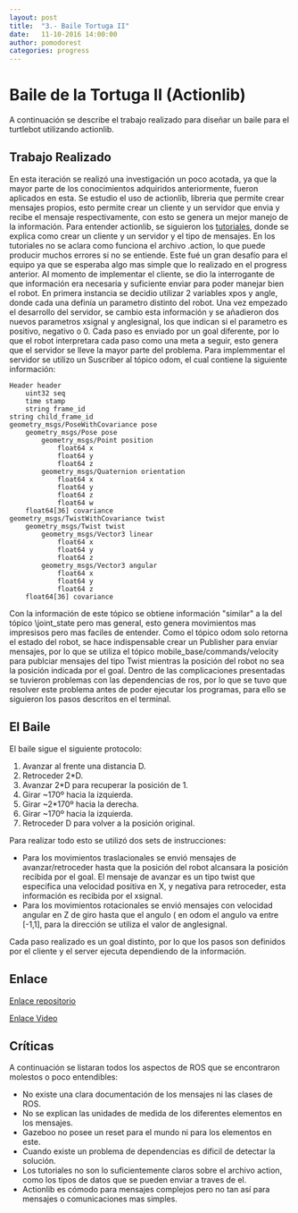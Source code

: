 ```yaml
---
layout: post
title:  "3.- Baile Tortuga II"
date:   11-10-2016 14:00:00
author: pomodorest
categories: progress
---
```


# Baile de la Tortuga II (Actionlib)

A continuación se describe el trabajo realizado para diseñar un baile para el turtlebot utilizando actionlib. 

## Trabajo Realizado

En esta iteración se realizó una investigación un poco acotada, ya que la mayor parte de los conocimientos adquiridos anteriormente, fueron aplicados en esta.
Se estudio el uso de actionlib, libreria que permite crear mensajes propios, esto permite crear un cliente y un servidor que envia y recibe el mensaje respectivamente, con esto se genera un mejor manejo de la información.
Para entender actionlib, se siguieron los [tutoriales](http://wiki.ros.org/actionlib/Tutorials), donde se explica como crear un cliente y un servidor y el tipo de mensajes. En los tutoriales no se aclara como funciona el archivo .action, lo que puede producir muchos errores si no se entiende. Este fué un gran desafío para el equipo ya que se esperaba algo mas simple que lo realizado en el progress anterior.
Al momento de implementar el cliente, se dio la interrogante de que información era necesaria y suficiente enviar para poder manejar bien el robot. En primera instancia se decidio utilizar 2 variables xpos y angle, donde cada una definía un parametro distinto del robot. Una vez empezado el desarrollo del servidor, se cambio esta información y se añadieron dos nuevos parametros xsignal y anglesignal, los que indican si el parametro es positivo, negativo o 0.
Cada paso es enviado por un goal diferente, por lo que el robot interpretara cada paso como una meta a seguir, esto genera que el servidor se lleve la mayor parte del problema.
Para implemmentar el servidor se utilizo un Suscriber al tópico odom, el cual contiene la siguiente información:

    Header header
        uint32 seq
        time stamp
        string frame_id
    string child_frame_id
    geometry_msgs/PoseWithCovariance pose
        geometry_msgs/Pose pose
            geometry_msgs/Point position
                float64 x
                float64 y
                float64 z
            geometry_msgs/Quaternion orientation
                float64 x
                float64 y
                float64 z
                float64 w
        float64[36] covariance
    geometry_msgs/TwistWithCovariance twist
        geometry_msgs/Twist twist
            geometry_msgs/Vector3 linear
                float64 x
                float64 y
                float64 z
            geometry_msgs/Vector3 angular
                float64 x
                float64 y
                float64 z
        float64[36] covariance    
        
Con la información de este tópico se obtiene información "similar" a la del tópico \joint_state pero mas general, esto genera movimientos mas impresisos pero mas faciles de entender.
Como el tópico odom solo retorna el estado del robot, se hace indispensable crear un Publisher para enviar mensajes, por lo que se utiliza el tópico mobile_base/commands/velocity para publciar mensajes del tipo Twist mientras la posición del robot no sea la posición indicada por el goal. Dentro de las complicaciones presentadas se tuvieron problemas con las dependencias de ros, por lo que se tuvo que resolver este problema antes de poder ejecutar los programas, para ello se siguieron los pasos descritos en el terminal.

## El Baile

El baile sigue el siguiente protocolo:

1. Avanzar al frente una distancia D.
2. Retroceder 2*D.
3. Avanzar 2*D para recuperar la posición de 1.
4. Girar ~170º hacia la izquierda.
5. Girar ~2*170º hacia la derecha.
6. Girar ~170º hacia la izquierda.
7. Retroceder D para volver a la posición original.

Para realizar todo esto se utilizó dos sets de instrucciones:

* Para los movimientos traslacionales se envió mensajes de avanzar/retroceder hasta que la posición del robot alcansara la posición recibida por el goal. El mensaje de avanzar es un tipo twist que especifica una velocidad positiva en X, y negativa para retroceder, esta información es recibida por el xsignal.
* Para los movimientos rotacionales se envió mensajes con velocidad angular en Z de giro hasta que el angulo ( en odom el angulo va entre [-1,1], para la dirección se utiliza el valor de anglesignal. 

Cada paso realizado es un goal distinto, por lo que los pasos son definidos por el cliente y el server ejecuta dependiendo de la información.

## Enlace

[ Enlace repositorio ](https://github.com/rdelgadov/turtle_dance_actionlib)

[ Enlace Video ](https://www.youtube.com/watch?v=5zY9n6gmOcY&feature=youtu.be)



## Críticas

A continuación se listaran todos los aspectos de ROS que se encontraron molestos o poco entendibles:

* No existe una clara documentación de los mensajes ni las clases de ROS.
* No se explican las unidades de medida de los diferentes elementos en los mensajes.
* Gazeboo no posee un reset para el mundo ni para los elementos en este.
* Cuando existe un problema de dependencias es dificil de detectar la solución.
* Los tutoriales no son lo suficientemente claros sobre el archivo action, como los tipos de datos que se pueden enviar a traves de el.
* Actionlib es cómodo para mensajes complejos pero no tan así para mensajes o comunicaciones mas simples.
